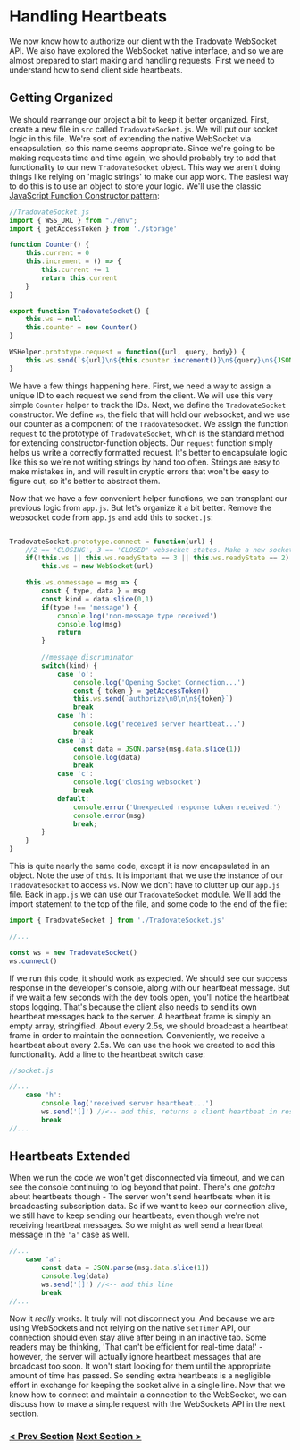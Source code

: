 # Handling Heartbeats
We now know how to authorize our client with the Tradovate WebSocket API. We also have explored the WebSocket native interface,
and so we are almost prepared to start making and handling requests. First we need to understand how to send client side 
heartbeats.

## Getting Organized
We should rearrange our project a bit to keep it better organized. First, create a new file in `src` called `TradovateSocket.js`. We will put our 
socket logic in this file. We're sort of extending the native WebSocket via encapsulation, so this name seems appropriate. Since we're going to be 
making requests time and time again, we should probably try to add that functionality to our new `TradovateSocket` object. This way we aren't doing
things like relying on 'magic strings' to make our app work. The easiest way to do this is to use an object to store your logic. We'll use the classic
[JavaScript Function Constructor pattern](https://www.educative.io/collection/page/5429798910296064/5725579815944192/5920633608208384):

```javascript
//TradovateSocket.js
import { WSS_URL } from "./env";
import { getAccessToken } from './storage'

function Counter() {
    this.current = 0
    this.increment = () => {
        this.current += 1
        return this.current
    }
}

export function TradovateSocket() {
    this.ws = null
    this.counter = new Counter()
}

WSHelper.prototype.request = function({url, query, body}) {
    this.ws.send(`${url}\n${this.counter.increment()}\n${query}\n${JSON.stringify(body)}`)
}

```
We have a few things happening here. First, we need a way to assign a unique ID to each request we send from the client. We
will use this very simple `Counter` helper to track the IDs. Next, we define the `TradovateSocket` constructor. We define `ws`, the 
field that will hold our websocket, and we use our counter as a component of the `TradovateSocket`. We assign the function `request`
to the prototype of `TradovateSocket`, which is the standard method for extending constructor-function objects. Our `request` function
simply helps us write a correctly formatted request. It's better to encapsulate logic like this so we're not writing strings
by hand too often. Strings are easy to make mistakes in, and will result in cryptic errors that won't be easy to figure out, so it's better
to abstract them. 

Now that we have a few convenient helper functions, we can transplant our previous logic from `app.js`. But let's organize it a bit better.
Remove the websocket code from `app.js` and add this to `socket.js`:

```javascript

TradovateSocket.prototype.connect = function(url) {
    //2 == 'CLOSING', 3 == 'CLOSED' websocket states. Make a new socket instance if we looking at a closed one
    if(!this.ws || this.ws.readyState == 3 || this.ws.readyState == 2) 
        this.ws = new WebSocket(url)

    this.ws.onmessage = msg => {
        const { type, data } = msg
        const kind = data.slice(0,1)
        if(type !== 'message') {
            console.log('non-message type received')
            console.log(msg)
            return
        }
    
        //message discriminator
        switch(kind) {
            case 'o':
                console.log('Opening Socket Connection...')
                const { token } = getAccessToken()
                this.ws.send(`authorize\n0\n\n${token}`)         
                break
            case 'h':
                console.log('received server heartbeat...')
                break
            case 'a':
                const data = JSON.parse(msg.data.slice(1))
                console.log(data)
                break
            case 'c':
                console.log('closing websocket')
                break
            default:
                console.error('Unexpected response token received:')
                console.error(msg)
                break;
        }
    }
}
```

This is quite nearly the same code, except it is now encapsulated in an object. Note the use of `this`. It is important that we use the instance
of our `TradovateSocket` to access `ws`. Now we don't have to clutter up our `app.js` file. Back in `app.js` we can use our `TradovateSocket` 
module. We'll add the import statement to the top of the file, and some code to the end of the file:

```javascript
import { TradovateSocket } from './TradovateSocket.js'

//...

const ws = new TradovateSocket()
ws.connect()
```

If we run this code, it should work as expected. We should see our success response in the developer's console, along with our heartbeat
message. But if we wait a few seconds with the dev tools open, you'll notice the heartbeat stops logging. That's because the client also needs to send its
own heartbeat messages back to the server. A heartbeat frame is simply an empty array, stringified. About every 2.5s, we should broadcast
a heartbeat frame in order to maintain the connection. Conveniently, we receive a heartbeat about every 2.5s. We can use the hook we created 
to add this functionality. Add a line to the heartbeat switch case:

```javascript
//socket.js

//...
    case 'h':
        console.log('received server heartbeat...')
        ws.send('[]') //<-- add this, returns a client heartbeat in response
        break
//...

```
## Heartbeats Extended
When we run the code we won't get disconnected via timeout, and we can see the console continuing to log beyond that point. There's one *gotcha* about
heartbeats though - The server won't send heartbeats when it is broadcasting subscription data. So if we want to keep our connection alive, we still
have to keep sending our heartbeats, even though we're not receiving heartbeat messages. So we might as well send a heartbeat message in the `'a'` case as well.

```javascript
//...
    case 'a':
        const data = JSON.parse(msg.data.slice(1))
        console.log(data)
        ws.send('[]') //<-- add this line 
        break
//...
```

Now it *really* works. It truly will not disconnect you. And because we are using WebSockets and not relying on the native `setTimer` API,
our connection should even stay alive after being in an inactive tab. Some readers may be thinking, 'That can't be efficient for real-time data!' -
however, the server will actually ignore heartbeat messages that are broadcast too soon. It won't start looking for them until the appropriate amount
of time has passed. So sending extra heartbeats is a negligible effort in exchange for keeping the socket alive in a single line. Now that we know 
how to connect and maintain a connection to the WebSocket, we can discuss how to make a simple request with the WebSockets API in the next section.

### [< Prev Section](https://github.com/tradovate/example-api-js/tree/main/tutorial/WebSockets/EX-5-WebSockets-Start) [Next Section >](https://github.com/tradovate/example-api-js/tree/main/tutorial/WebSockets/EX-7-Making-Requests)

